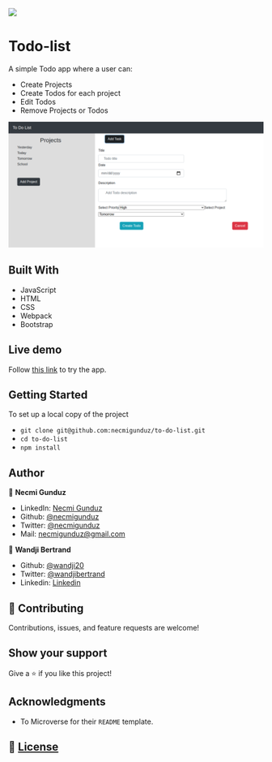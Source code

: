 ![](https://img.shields.io/badge/Microverse-blueviolet)

# Todo-list

A simple Todo app where a user can:
- Create Projects
- Create Todos for each project
- Edit Todos
- Remove Projects or Todos

![](./assets/screenshot.png)

## Built With

- JavaScript
- HTML
- CSS
- Webpack
- Bootstrap

## Live demo
Follow [this link](https://sad-minsky-6d4aa8.netlify.app/) to try the app.
## Getting Started

To set up a local copy of the project

- `git clone git@github.com:necmigunduz/to-do-list.git`
- `cd to-do-list`
- `npm install`

## Author

👤 **Necmi Gunduz**

- LinkedIn: [Necmi Gunduz](https://www.linkedin.com/in/necmigunduz/)
- Github: [@necmigunduz](https://github.com/necmigunduz/)
- Twitter: [@necmigunduz](https://twitter.com/necm_gun)
- Mail: [necmigunduz@gmail.com](necmigunduz@gmail.com)

👤 **Wandji Bertrand**

- Github: [@wandji20](https://github.com/wandji20)
- Twitter: [@wandjibertrand](https://twitter.com/wandjibertrand)
- Linkedin: [Linkedin](https://www.linkedin.com/in/wandji-bertrand/)

## 🤝 Contributing

Contributions, issues, and feature requests are welcome!

## Show your support

Give a ⭐️ if you like this project!

## Acknowledgments

- To Microverse for their `README` template.

## 📝 [License](LICENSE)